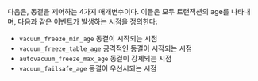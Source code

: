 다음은, 동결을 제어하는 4가지 매개변수이다. 이들은 모두 트랜잭션의 age를 나타내며, 다음과 같은 이벤트가 발생하는 시점을 정의한다:

- `vacuum_freeze_min_age` 동결이 시작되는 시점
- `vacuum_freeze_table_age` 공격적인 동결이 시작되는 시점
- `autovacuum_freeze_max_age` 동결이 강제되는 시점
- `vacuum_failsafe_age` 동결이 우선시되는 시점

